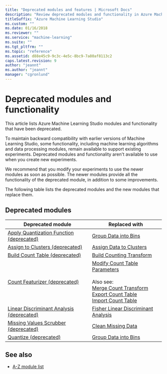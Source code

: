 ```yaml
---
title: "Deprecated modules and features | Microsoft Docs"
description: "Review deprecated modules and functionality in Azure Machine Learning Studio."
titleSuffix: "Azure Machine Learning Studio"
ms.custom: ""
ms.date: 01/16/2018
ms.reviewer: ""
ms.service: "machine-learning"
ms.suite: ""
ms.tgt_pltfrm: ""
ms.topic: "reference"
ms.assetid: d88e45c9-9c3c-4e5c-8bc9-7a80af8113c2
caps.latest.revision: 9
author: "jeannt"
ms.author: "jeannt"
manager: "cgronlund"
---
```

# Deprecated modules and functionality

This article lists Azure Machine Learning Studio modules and functionality that have been deprecated.

To maintain backward compatibility with earlier versions of Machine Learning Studio, some functionality, including machine learning algorithms and data processing modules, remain available to support existing experiments. Deprecated modules and functionality aren't available to use when you create new experiments.
 
We recommend that you modify your experiments to use the newer modules as soon as possible. The newer modules provide all the functionality of the deprecated module, in addition to some improvements.
 
The following table lists the deprecated modules and the new modules that replace them.
 
## Deprecated modules

|Deprecated module|Replaced with|
|-----------------------|-------------------|
|[Apply Quantization Function (deprecated)](apply-quantization-function-deprecated.md)|[Group Data into Bins](group-data-into-bins.md)|
|[Assign to Clusters (deprecated)](assign-to-clusters-deprecated.md)|[Assign Data to Clusters](assign-data-to-clusters.md)|
|[Build Count Table (deprecated)](build-count-table-deprecated.md)|[Build Counting Transform](build-counting-transform.md)|
|[Count Featurizer (deprecated)](count-featurizer-deprecated.md)|[Modify Count Table Parameters](modify-count-table-parameters.md)<br /><br /> Also see:<br />[Merge Count Transform](merge-count-transform.md)<br />[Export Count Table](export-count-table.md)<br />[Import Count Table](import-count-table.md)|
|[Linear Discriminant Analysis (deprecated)](linear-discriminant-analysis-deprecated.md)|[Fisher Linear Discriminant Analysis](fisher-linear-discriminant-analysis.md)|
|[Missing Values Scrubber (deprecated)](missing-values-scrubber-deprecated.md)|[Clean Missing Data](clean-missing-data.md)|
|[Quantize (deprecated)](quantize-deprecated.md)|[Group Data into Bins](group-data-into-bins.md)|
 
## See also

- [A-Z module list](a-z-module-list.md)